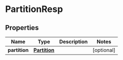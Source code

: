 # PartitionResp

## Properties
Name | Type | Description | Notes
------------ | ------------- | ------------- | -------------
**partition** | [**Partition**](Partition.md) |  |  [optional]
